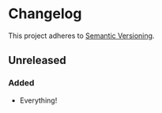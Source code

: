 # Changelog

This project adheres to [Semantic Versioning](https://semver.org/spec/v2.0.0.html).

## Unreleased

### Added
- Everything!
